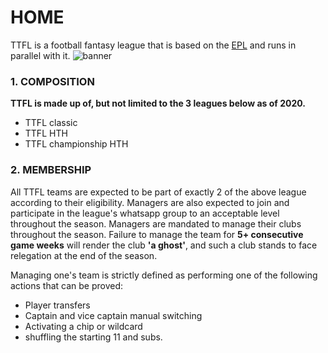 # HOME

TTFL is a football fantasy league that is based on the [EPL](https://www.premierleague.com/) and runs in parallel with it.
![banner](https://icdn.chelsea-news.co/wp-content/uploads/2020/04/skysports-premier-league-grades_4818987.jpg)

### 1. COMPOSITION

 __TTFL is made up of, but not limited to the 3 leagues below as of 2020.__
 
 * TTFL classic
 * TTFL HTH
 * TTFL championship HTH

### 2. MEMBERSHIP

All TTFL teams are expected to be part of exactly 2 of the above league according to their eligibility.
Managers are also expected to join and participate in the league's whatsapp group to an acceptable level throughout the season.
Managers are mandated to manage their clubs throughout the season. Failure to manage the team for __5+ consecutive game weeks__ will render the club __'a ghost'__, and such a club stands to face relegation at the end of the season.

Managing one's team is strictly defined as performing one of the following actions that can be proved:

* Player transfers
* Captain and vice captain manual switching
* Activating a chip or wildcard
* shuffling the starting 11 and subs.
